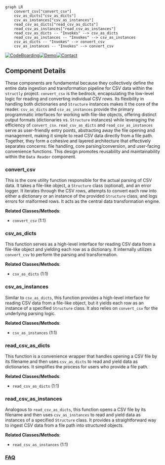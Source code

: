 ```mermaid
graph LR
    convert_csv["convert_csv"]
    csv_as_dicts["csv_as_dicts"]
    csv_as_instances["csv_as_instances"]
    read_csv_as_dicts["read_csv_as_dicts"]
    read_csv_as_instances["read_csv_as_instances"]
    read_csv_as_dicts -- "Invokes" --> csv_as_dicts
    read_csv_as_instances -- "Invokes" --> csv_as_instances
    csv_as_dicts -- "Invokes" --> convert_csv
    csv_as_instances -- "Invokes" --> convert_csv
```
[![CodeBoarding](https://img.shields.io/badge/Generated%20by-CodeBoarding-9cf?style=flat-square)](https://github.com/CodeBoarding/GeneratedOnBoardings)[![Demo](https://img.shields.io/badge/Try%20our-Demo-blue?style=flat-square)](https://www.codeboarding.org/demo)[![Contact](https://img.shields.io/badge/Contact%20us%20-%20contact@codeboarding.org-lightgrey?style=flat-square)](mailto:contact@codeboarding.org)

## Component Details

These components are fundamental because they collectively define the entire data ingestion and transformation pipeline for CSV data within the `structly` project. `convert_csv` is the bedrock, encapsulating the low-level logic for reading and converting individual CSV rows. Its flexibility in handling both dictionaries and `Structure` instances makes it the core of the reader. `csv_as_dicts` and `csv_as_instances` provide the primary programmatic interfaces for working with file-like objects, offering distinct output formats (dictionaries vs. `Structure` instances) while leveraging the efficiency of `convert_csv`. `read_csv_as_dicts` and `read_csv_as_instances` serve as user-friendly entry points, abstracting away the file opening and management, making it simple to read CSV data directly from a file path. Together, they form a cohesive and layered architecture that effectively separates concerns: file handling, core parsing/conversion, and user-facing convenience functions. This design promotes reusability and maintainability within the `Data Reader` component.

### convert_csv
This is the core utility function responsible for the actual parsing of CSV data. It takes a file-like object, a `Structure` class (optional), and an error logger. It iterates through the CSV rows, attempts to convert each row into either a dictionary or an instance of the provided `Structure` class, and logs errors for malformed rows. It acts as the central data transformation engine.


**Related Classes/Methods**:

- `convert_csv` (1:1)


### csv_as_dicts
This function serves as a high-level interface for reading CSV data from a file-like object and yielding each row as a dictionary. It internally utilizes `convert_csv` to perform the parsing and transformation.


**Related Classes/Methods**:

- `csv_as_dicts` (1:1)


### csv_as_instances
Similar to `csv_as_dicts`, this function provides a high-level interface for reading CSV data from a file-like object, but it yields each row as an instance of a specified `Structure` class. It also relies on `convert_csv` for the underlying parsing logic.


**Related Classes/Methods**:

- `csv_as_instances` (1:1)


### read_csv_as_dicts
This function is a convenience wrapper that handles opening a CSV file by its filename and then uses `csv_as_dicts` to read and yield data as dictionaries. It simplifies the process for users who provide a file path.


**Related Classes/Methods**:

- `read_csv_as_dicts` (1:1)


### read_csv_as_instances
Analogous to `read_csv_as_dicts`, this function opens a CSV file by its filename and then uses `csv_as_instances` to read and yield data as instances of a specified `Structure` class. It provides a straightforward way to ingest CSV data from a file path into structured objects.


**Related Classes/Methods**:

- `read_csv_as_instances` (1:1)




### [FAQ](https://github.com/CodeBoarding/GeneratedOnBoardings/tree/main?tab=readme-ov-file#faq)